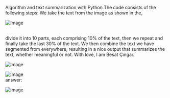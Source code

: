 Algorithm and text summarization with Python
The code consists of the following steps: We take the text from the image as shown in the,

![image](https://github.com/AstroBesat-SoftW/Python/assets/128177174/caa8d579-d18b-47f4-a070-7045c187c9aa)


<br>
divide it into 10 parts, each comprising 10% of the text, then we repeat and finally take the last 30% of the text. We then combine the text we have segmented from everywhere, resulting in a nice output that summarizes the text, whether meaningful or not. With love, I am Besat Çıngar.

<br>

![image](https://github.com/AstroBesat-SoftW/Python/assets/128177174/72e406c3-eabb-40ca-911d-53ce9d7df46b)


![image](https://github.com/AstroBesat-SoftW/Python/assets/128177174/8565bf85-9acb-4886-8e4e-232fd67ee826)
<br>
answer:

![image](https://github.com/AstroBesat-SoftW/Python/assets/128177174/9dc50ac4-fc49-4bbc-b9ea-5d2a9a87029f)



